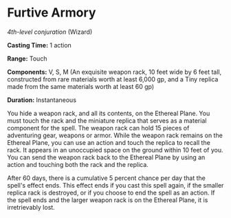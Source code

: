 # Furtive Armory
*4th-level conjuration* (Wizard)

**Casting Time:** 1 action

**Range:** Touch

**Components:** V, S, M (An exquisite weapon rack, 10 feet wide by 6 feet tall, constructed from rare materials worth at least 6,000 gp, and a Tiny replica made from the same materials worth at least 60 gp)

**Duration:** Instantaneous

You hide a weapon rack, and all its contents, on the Ethereal Plane. You must touch the rack and the miniature replica that serves as a material component for the spell. The weapon rack can hold 15 pieces of adventuring gear, weapons or armor. While the weapon rack remains on the Ethereal Plane, you can use an action and touch the replica to recall the rack. It appears in an unoccupied space on the ground within 10 feet of you. You can send the weapon rack back to the Ethereal Plane by using an action and touching both the rack and the replica.

After 60 days, there is a cumulative 5 percent chance per day that the spell's effect ends. This effect ends if you cast this spell again, if the smaller replica rack is destroyed, or if you choose to end the spell as an action. If the spell ends and the larger weapon rack is on the Ethereal Plane, it is irretrievably lost.
